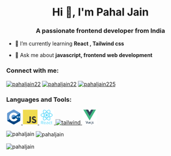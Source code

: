 <h1 align="center">Hi 👋, I'm Pahal Jain</h1>
<h3 align="center">A passionate frontend developer from India</h3>

- 🌱 I’m currently learning **React , Tailwind css**

- 💬 Ask me about **javascript, frontend web development**

<h3 align="left">Connect with me:</h3>
<p align="left">
<a href="https://linkedin.com/in/pahaljain22" target="blank"><img align="center" src="https://raw.githubusercontent.com/rahuldkjain/github-profile-readme-generator/master/src/images/icons/Social/linked-in-alt.svg" alt="pahaljain22" height="30" width="40" /></a>
<a href="https://www.leetcode.com/pahaljain22" target="blank"><img align="center" src="https://raw.githubusercontent.com/rahuldkjain/github-profile-readme-generator/master/src/images/icons/Social/leet-code.svg" alt="pahaljain22" height="30" width="40" /></a>
<a href="https://auth.geeksforgeeks.org/user/pahaljain225" target="blank"><img align="center" src="https://raw.githubusercontent.com/rahuldkjain/github-profile-readme-generator/master/src/images/icons/Social/geeks-for-geeks.svg" alt="pahaljain225" height="30" width="40" /></a>
</p>

<h3 align="left">Languages and Tools:</h3>
<p align="left"> <a href="https://www.w3schools.com/cpp/" target="_blank" rel="noreferrer"> <img src="https://raw.githubusercontent.com/devicons/devicon/master/icons/cplusplus/cplusplus-original.svg" alt="cplusplus" width="40" height="40"/> </a> <a href="https://developer.mozilla.org/en-US/docs/Web/JavaScript" target="_blank" rel="noreferrer"> <img src="https://raw.githubusercontent.com/devicons/devicon/master/icons/javascript/javascript-original.svg" alt="javascript" width="40" height="40"/> </a> <a href="https://reactjs.org/" target="_blank" rel="noreferrer"> <img src="https://raw.githubusercontent.com/devicons/devicon/master/icons/react/react-original-wordmark.svg" alt="react" width="40" height="40"/> </a> <a href="https://tailwindcss.com/" target="_blank" rel="noreferrer"> <img src="https://www.vectorlogo.zone/logos/tailwindcss/tailwindcss-icon.svg" alt="tailwind" width="40" height="40"/> </a> <a href="https://vuejs.org/" target="_blank" rel="noreferrer"> <img src="https://raw.githubusercontent.com/devicons/devicon/master/icons/vuejs/vuejs-original-wordmark.svg" alt="vuejs" width="40" height="40"/> </a> </p>

<p><img align="left" src="https://github-readme-stats.vercel.app/api/top-langs?username=pahaljain&show_icons=true&locale=en&layout=compact" alt="pahaljain" /></p>

<p>&nbsp;<img align="center" src="https://github-readme-stats.vercel.app/api?username=pahaljain&show_icons=true&locale=en" alt="pahaljain" /></p>

<p><img align="center" src="https://github-readme-streak-stats.herokuapp.com/?user=pahaljain&" alt="pahaljain" /></p>

